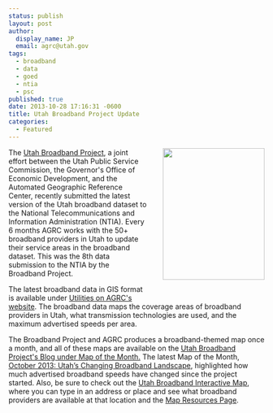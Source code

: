 ```yaml
---
status: publish
layout: post
author:
  display_name: JP
  email: agrc@utah.gov
tags:
  - broadband
  - data
  - goed
  - ntia
  - psc
published: true
date: 2013-10-28 17:16:31 -0600
title: Utah Broadband Project Update
categories:
  - Featured
---
```

<p><img src="{{ "/images/BBMap_SpeedsSmall_oct2013-231x300.jpg" | prepend: site.baseurl }}" style="margin-left:30px; margin-bottom:30px" alt="" align="right" title="BBMap_SpeedsSmall_oct2013" width="200" height="259.74"/>The <a href="http://broadband.utah.gov/" target="_blank">Utah Broadband Project</a>, a joint effort between the Utah Public Service Commission, the Governor's Office of Economic Development, and the Automated Geographic Reference Center, recently submitted the latest version of the Utah broadband dataset to the National Telecommunications and Information Administration (NTIA). Every 6 months AGRC works with the 50+ broadband providers in Utah to update their service areas in the broadband dataset. This was the 8th data submission to the NTIA by the Broadband Project. </p>
<p>The latest broadband data in GIS format is available under <a href="{{ "/data/utilities/broadband-internet/" | prepend: site.baseurl }}" target="_blank">Utilities on AGRC's website</a>. The broadband data maps the coverage areas of broadband providers in Utah, what transmission technologies are used, and the maximum advertised speeds per area. </p>
<p>The Broadband Project and AGRC produces a broadband-themed map once a month, and all of these maps are available on the <a href="http://broadband.utah.gov/category/map-of-the-month/" target="_blank">Utah Broadband Project's Blog under Map of the Month.</a> The latest Map of the Month, <a href="http://broadband.utah.gov/2013/10/16/oct-2013-map-of-the-month-utahs-changing-broadband-landscape/" target="_blank">October 2013: Utah’s Changing Broadband Landscape</a>, highlighted how much advertised broadband speeds have changed since the project started. Also, be sure to check out the <a href="http://broadband.utah.gov/map/" target="_blank">Utah Broadband Interactive Map</a>, where you can type in an address or place and see what broadband providers are available at that location and the <a href="http://broadband.utah.gov/about/about-the-interactive-map/mapresources/" target="_blank">Map Resources Page</a>.</p>
